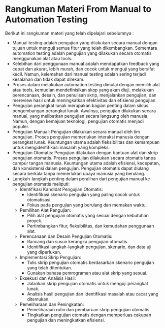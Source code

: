 # Rangkuman Materi From Manual to Automation Testing

Berikut ini rangkuman materi yang telah dipelajari sebelumnya :
* Manual testing adalah pengujian yang dilakukan secara manual dengan tujuan untuk menguji semua fitur yang telah dikembangkan. Sementara automation testing adalah pengujian yang dilakukan secara otomatis menggunakan alat atau tools.
* Kelebihan dari penggunaan manual adalah mendapatkan feedback yang cepat dan akurat, lebih murah, dan cocok untuk menguji yang bersifat kecil. Namun, kelemahan dari manual testing adalah sering terjadi kesalahan dan tidak dapat direkam.
* Proses dalam melakukan automation testing dimulai dengan memilih alat atau tools, kemudian mendefinisikan skop yang akan diuji, melakukan perencanaan, desain, dan penulisan skrip, menjalankan pengujian, dan mereview hasil untuk meningkatkan efektivitas dan efisiensi pengujian.
* Pengujian perangkat lunak merupakan bagian penting dalam siklus pengembangan perangkat lunak. Awalnya, pengujian dilakukan secara manual, yang melibatkan pengujian secara langsung oleh manusia. Namun, dengan kemajuan teknologi, pengujian otomatis menjadi populer.
* Pengujian Manual: Pengujian dilakukan secara manual oleh tim pengujian. Proses pengujian memerlukan interaksi manusia dengan perangkat lunak. Keuntungan utama adalah fleksibilitas dan kemampuan untuk mengidentifikasi masalah yang kompleks.
* Pengujian Otomatis: Pengujian dilakukan dengan bantuan alat dan skrip pengujian otomatis. Proses pengujian dilakukan secara otomatis tanpa campur tangan manusia. Keuntungan utama adalah efisiensi, kecepatan, dan konsistensi dalam pengujian. Pengujian otomatis dapat diulang secara berkala tanpa memerlukan upaya manusia yang berulang.
* Langkah-langkah penting dalam peralihan dari pengujian manual ke pengujian otomatis meliputi:
    * Identifikasi Kandidat Pengujian Otomatis:
        * Identifikasi skenario pengujian yang paling cocok untuk otomatisasi.
        * Fokus pada pengujian yang berulang dan memakan waktu.
    * Pemilihan Alat Pengujian:
        * Pilih alat pengujian otomatis yang sesuai dengan kebutuhan proyek.
        * Pertimbangkan fitur, fleksibilitas, dan kemudahan penggunaan alat.
    * Perencanaan dan Desain Pengujian Otomatis:
        * Rancang dan susun kerangka pengujian otomatis.
        * Identifikasi langkah-langkah pengujian, skenario, dan data uji yang diperlukan.
    * Implementasi Skrip Pengujian:
        * Tulis skrip pengujian otomatis berdasarkan skenario pengujian yang telah ditentukan.
        * Gunakan bahasa pemrograman atau alat skrip yang sesuai.
    * Eksekusi dan Analisis Hasil:
        * Jalankan skrip pengujian otomatis untuk menguji perangkat lunak.
        * Analisis hasil pengujian dan identifikasi masalah atau cacat yang ditemukan.
    * Pemeliharaan dan Peningkatan:
        * Pemeliharaan rutin dan pembaruan skrip pengujian otomatis.
        * Tingkatkan pengujian otomatis dengan memperluas cakupan pengujian dan meningkatkan efisiensi.